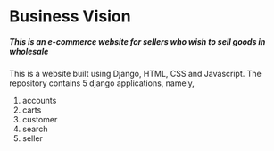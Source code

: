 # Business Vision
##### This is an e-commerce website for sellers who wish to sell goods in wholesale

This is a website built using Django, HTML, CSS and Javascript. The repository contains 5 django applications, namely,

1. accounts
1. carts
1. customer
1. search
1. seller
